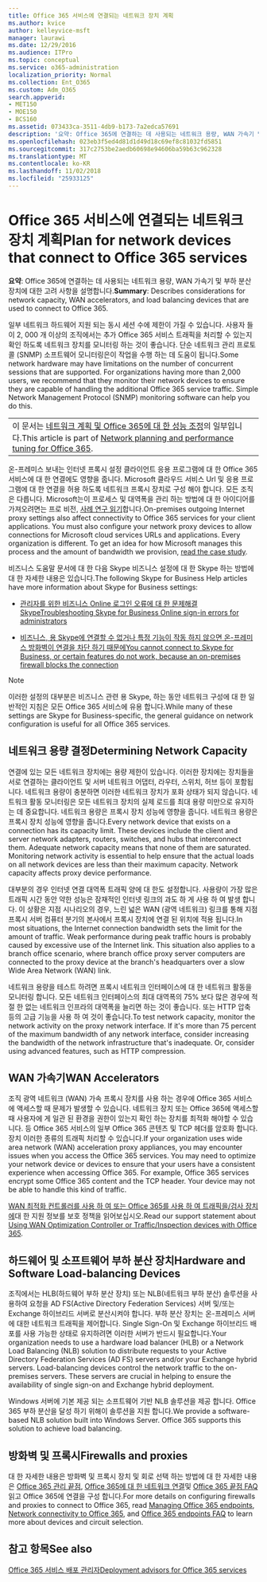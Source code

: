 ```yaml
---
title: Office 365 서비스에 연결되는 네트워크 장치 계획
ms.author: kvice
author: kelleyvice-msft
manager: laurawi
ms.date: 12/29/2016
ms.audience: ITPro
ms.topic: conceptual
ms.service: o365-administration
localization_priority: Normal
ms.collection: Ent_O365
ms.custom: Adm_O365
search.appverid:
- MET150
- MOE150
- BCS160
ms.assetid: 073433ca-3511-4db9-b173-7a2edca57691
description: '요약: Office 365에 연결하는 데 사용되는 네트워크 용량, WAN 가속기 및 부하 분산 장치에 대한 고려 사항을 설명합니다.'
ms.openlocfilehash: 023eb3f5ed4d81d1d49d18c69ef8c81032fd5851
ms.sourcegitcommit: 317c2753be2aedb60698e94606ba59b63c962328
ms.translationtype: MT
ms.contentlocale: ko-KR
ms.lasthandoff: 11/02/2018
ms.locfileid: "25933125"
---
```

# <a name="plan-for-network-devices-that-connect-to-office-365-services"></a><span data-ttu-id="4efa9-103">Office 365 서비스에 연결되는 네트워크 장치 계획</span><span class="sxs-lookup"><span data-stu-id="4efa9-103">Plan for network devices that connect to Office 365 services</span></span>

 <span data-ttu-id="4efa9-104">**요약**: Office 365에 연결하는 데 사용되는 네트워크 용량, WAN 가속기 및 부하 분산 장치에 대한 고려 사항을 설명합니다.</span><span class="sxs-lookup"><span data-stu-id="4efa9-104">**Summary**: Describes considerations for network capacity, WAN accelerators, and load balancing devices that are used to connect to Office 365.</span></span>
  
<span data-ttu-id="4efa9-p101">일부 네트워크 하드웨어 지원 되는 동시 세션 수에 제한이 가질 수 있습니다. 사용자 들이 2, 000 개 이상의 조직에서는 추가 Office 365 서비스 트래픽을 처리할 수 있는지 확인 하도록 네트워크 장치를 모니터링 하는 것이 좋습니다. 단순 네트워크 관리 프로토콜 (SNMP) 소프트웨어 모니터링은이 작업을 수행 하는 데 도움이 됩니다.</span><span class="sxs-lookup"><span data-stu-id="4efa9-p101">Some network hardware may have limitations on the number of concurrent sessions that are supported. For organizations having more than 2,000 users, we recommend that they monitor their network devices to ensure they are capable of handling the additional Office 365 service traffic. Simple Network Management Protocol (SNMP) monitoring software can help you do this.</span></span>

||
|:-----|
| <span data-ttu-id="4efa9-108">이 문서는 [네트워크 계획 및 Office 365에 대 한 성능 조정](https://aka.ms/tune)의 일부입니다.</span><span class="sxs-lookup"><span data-stu-id="4efa9-108">This article is part of [Network planning and performance tuning for Office 365](https://aka.ms/tune).</span></span>|

<span data-ttu-id="4efa9-p102">온-프레미스 보내는 인터넷 프록시 설정 클라이언트 응용 프로그램에 대 한 Office 365 서비스에 대 한 연결에도 영향을 줍니다. Microsoft 클라우드 서비스 Url 및 응용 프로그램에 대 한 연결을 허용 하도록 네트워크 프록시 장치로 구성 해야 합니다. 모든 조직은 다릅니다. Microsoft는이 프로세스 및 대역폭을 관리 하는 방법에 대 한 아이디어를 가져오려면는 프로 비전, [사례 연구 읽기](https://www.microsoft.com/itshowcase/Article/Content/631/Optimizing-network-performance-for-Microsoft-Office-365)합니다.</span><span class="sxs-lookup"><span data-stu-id="4efa9-p102">On-premises outgoing Internet proxy settings also affect connectivity to Office 365 services for your client applications. You must also configure your network proxy devices to allow connections for Microsoft cloud services URLs and applications. Every organization is different. To get an idea for how Microsoft manages this process and the amount of bandwidth we provision, [read the case study](https://www.microsoft.com/itshowcase/Article/Content/631/Optimizing-network-performance-for-Microsoft-Office-365).</span></span>
  
<span data-ttu-id="4efa9-113">비즈니스 도움말 문서에 대 한 다음 Skype 비즈니스 설정에 대 한 Skype 하는 방법에 대 한 자세한 내용은 있습니다.</span><span class="sxs-lookup"><span data-stu-id="4efa9-113">The following Skype for Business Help articles have more information about Skype for Business settings:</span></span>
  
- [<span data-ttu-id="4efa9-114">관리자를 위한 비즈니스 Online 로그인 오류에 대 한 문제해결 Skype</span><span class="sxs-lookup"><span data-stu-id="4efa9-114">Troubleshooting Skype for Business Online sign-in errors for administrators</span></span>](https://docs.microsoft.com/skypeforbusiness/set-up-skype-for-business-online/troubleshooting-sign-in-errors-for-admins)

- [<span data-ttu-id="4efa9-115">비즈니스, 용 Skype에 연결할 수 없거나 특정 기능이 작동 하지 않으면 온-프레미스 방화벽이 연결을 차단 하기 때문에</span><span class="sxs-lookup"><span data-stu-id="4efa9-115">You cannot connect to Skype for Business, or certain features do not work, because an on-premises firewall blocks the connection</span></span>](https://go.microsoft.com/fwlink/p/?LinkID=243625)

> [!NOTE]
> <span data-ttu-id="4efa9-116">이러한 설정의 대부분은 비즈니스 관련 용 Skype, 하는 동안 네트워크 구성에 대 한 일반적인 지침은 모든 Office 365 서비스에 유용 합니다.</span><span class="sxs-lookup"><span data-stu-id="4efa9-116">While many of these settings are Skype for Business-specific, the general guidance on network configuration is useful for all Office 365 services.</span></span>
  
## <a name="determining-network-capacity"></a><span data-ttu-id="4efa9-117">네트워크 용량 결정</span><span class="sxs-lookup"><span data-stu-id="4efa9-117">Determining Network Capacity</span></span>

<span data-ttu-id="4efa9-p103">연결에 있는 모든 네트워크 장치에는 용량 제한이 있습니다. 이러한 장치에는 장치들을 서로 연결하는 클라이언트 및 서버 네트워크 어댑터, 라우터, 스위치, 허브 등이 포함됩니다. 네트워크 용량이 충분하면 이러한 네트워크 장치가 포화 상태가 되지 않습니다. 네트워크 활동 모니터링은 모든 네트워크 장치의 실제 로드를 최대 용량 미만으로 유지하는 데 중요합니다. 네트워크 용량은 프록시 장치 성능에 영향을 줍니다. 네트워크 용량은 프록시 장치 성능에 영향을 줍니다.</span><span class="sxs-lookup"><span data-stu-id="4efa9-p103">Every network device that exists on a connection has its capacity limit. These devices include the client and server network adapters, routers, switches, and hubs that interconnect them. Adequate network capacity means that none of them are saturated. Monitoring network activity is essential to help ensure that the actual loads on all network devices are less than their maximum capacity. Network capacity affects proxy device performance.</span></span>
  
<span data-ttu-id="4efa9-p104">대부분의 경우 인터넷 연결 대역폭 트래픽 양에 대 한도 설정합니다. 사용량이 가장 많은 트래픽 시간 동안 약한 성능은 잠재적인 인터넷 링크의 과도 하 게 사용 하 여 발생 합니다. 이 상황은 지점 시나리오의 경우, 느린 넓은 WAN (광역 네트워크) 링크를 통해 지점 프록시 서버 컴퓨터 분기의 본사에서 프록시 장치에 연결 된 위치에 적용 됩니다.</span><span class="sxs-lookup"><span data-stu-id="4efa9-p104">In most situations, the Internet connection bandwidth sets the limit for the amount of traffic. Weak performance during peak traffic hours is probably caused by excessive use of the Internet link. This situation also applies to a branch office scenario, where branch office proxy server computers are connected to the proxy device at the branch's headquarters over a slow Wide Area Network (WAN) link.</span></span>
  
<span data-ttu-id="4efa9-p105">네트워크 용량을 테스트 하려면 프록시 네트워크 인터페이스에 대 한 네트워크 활동을 모니터링 합니다. 모든 네트워크 인터페이스의 최대 대역폭의 75% 보다 많은 경우에 적절 한 없는 네트워크 인프라의 대역폭을 늘리면 하는 것이 좋습니다. 또는 HTTP 압축 등의 고급 기능을 사용 하 여 것이 좋습니다.</span><span class="sxs-lookup"><span data-stu-id="4efa9-p105">To test network capacity, monitor the network activity on the proxy network interface. If it's more than 75 percent of the maximum bandwidth of any network interface, consider increasing the bandwidth of the network infrastructure that's inadequate. Or, consider using advanced features, such as HTTP compression.</span></span>
  
## <a name="wan-accelerators"></a><span data-ttu-id="4efa9-129">WAN 가속기</span><span class="sxs-lookup"><span data-stu-id="4efa9-129">WAN Accelerators</span></span>

<span data-ttu-id="4efa9-p106">조직 광역 네트워크 (WAN) 가속 프록시 장치를 사용 하는 경우에 Office 365 서비스에 액세스할 때 문제가 발생할 수 있습니다. 네트워크 장치 또는 Office 365에 액세스할 때 사용자에 게 일관 된 환경을 권한이 있는지 확인 하는 장치를 최적화 해야할 수 있습니다. 등 Office 365 서비스의 일부 Office 365 콘텐츠 및 TCP 헤더를 암호화 합니다. 장치 이러한 종류의 트래픽 처리할 수 있습니다.</span><span class="sxs-lookup"><span data-stu-id="4efa9-p106">If your organization uses wide area network (WAN) acceleration proxy appliances, you may encounter issues when you access the Office 365 services. You may need to optimize your network device or devices to ensure that your users have a consistent experience when accessing Office 365. For example, Office 365 services encrypt some Office 365 content and the TCP header. Your device may not be able to handle this kind of traffic.</span></span>
  
<span data-ttu-id="4efa9-134">[WAN 최적화 컨트롤러를 사용 하 여 또는 Office 365를 사용 하 여 트래픽을/검사 장치에](https://support.microsoft.com/kb/2690045)대 한 지원 정보를 보호 정책을 읽어보십시오.</span><span class="sxs-lookup"><span data-stu-id="4efa9-134">Read our support statement about [Using WAN Optimization Controller or Traffic/Inspection devices with Office 365](https://support.microsoft.com/kb/2690045).</span></span>
  
## <a name="hardware-and-software-load-balancing-devices"></a><span data-ttu-id="4efa9-135">하드웨어 및 소프트웨어 부하 분산 장치</span><span class="sxs-lookup"><span data-stu-id="4efa9-135">Hardware and Software Load-balancing Devices</span></span>

<span data-ttu-id="4efa9-p107">조직에서는 HLB(하드웨어 부하 분산 장치) 또는 NLB(네트워크 부하 분산) 솔루션을 사용하여 요청을 AD FS(Active Directory Federation Services) 서버 및/또는 Exchange 하이브리드 서버로 분산시켜야 합니다. 부하 분산 장치는 온-프레미스 서버에 대한 네트워크 트래픽을 제어합니다. Single Sign-On 및 Exchange 하이브리드 배포를 사용 가능한 상태로 유지하려면 이러한 서버가 반드시 필요합니다.</span><span class="sxs-lookup"><span data-stu-id="4efa9-p107">Your organization needs to use a hardware load balancer (HLB) or a Network Load Balancing (NLB) solution to distribute requests to your Active Directory Federation Services (AD FS) servers and/or your Exchange hybrid servers. Load-balancing devices control the network traffic to the on-premises servers. These servers are crucial in helping to ensure the availability of single sign-on and Exchange hybrid deployment.</span></span>
  
<span data-ttu-id="4efa9-p108">Windows 서버에 기본 제공 되는 소프트웨어 기반 NLB 솔루션을 제공 합니다. Office 365 부하 분산을 달성 하기 위해이 솔루션을 지원 합니다.</span><span class="sxs-lookup"><span data-stu-id="4efa9-p108">We provide a software-based NLB solution built into Windows Server. Office 365 supports this solution to achieve load balancing.</span></span>
  
## <a name="firewalls-and-proxies"></a><span data-ttu-id="4efa9-141">방화벽 및 프록시</span><span class="sxs-lookup"><span data-stu-id="4efa9-141">Firewalls and proxies</span></span>

<span data-ttu-id="4efa9-142">대 한 자세한 내용은 방화벽 및 프록시 장치 및 회로 선택 하는 방법에 대 한 자세한 내용은 [Office 365 관리 끝점](https://support.office.com/article/99cab9d4-ef59-4207-9f2b-3728eb46bf9a), [Office 365에 대 한 네트워크 연결](network-connectivity.md)및 [Office 365 끝점 FAQ](https://support.office.com/article/d4088321-1c89-4b96-9c99-54c75cae2e6d) 읽고 Office 365에 연결을 구성 합니다.</span><span class="sxs-lookup"><span data-stu-id="4efa9-142">For more details on configuring firewalls and proxies to connect to Office 365, read [Managing Office 365 endpoints](https://support.office.com/article/99cab9d4-ef59-4207-9f2b-3728eb46bf9a), [Network connectivity to Office 365](network-connectivity.md), and [Office 365 endpoints FAQ](https://support.office.com/article/d4088321-1c89-4b96-9c99-54c75cae2e6d) to learn more about devices and circuit selection.</span></span>
  
## <a name="see-also"></a><span data-ttu-id="4efa9-143">참고 항목</span><span class="sxs-lookup"><span data-stu-id="4efa9-143">See also</span></span>

[<span data-ttu-id="4efa9-144">Office 365 서비스 배포 관리자</span><span class="sxs-lookup"><span data-stu-id="4efa9-144">Deployment advisors for Office 365 services</span></span>](deployment-advisors-for-office-365.md)
